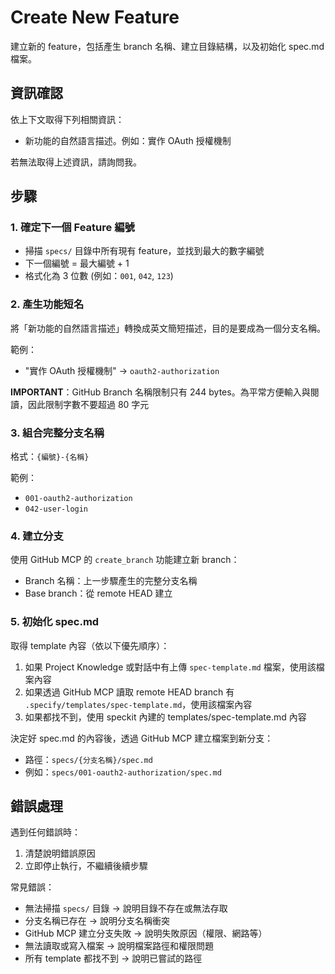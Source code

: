 # Create New Feature

建立新的 feature，包括產生 branch 名稱、建立目錄結構，以及初始化 spec.md 檔案。

## 資訊確認

依上下文取得下列相關資訊：

- 新功能的自然語言描述。例如：實作 OAuth 授權機制

若無法取得上述資訊，請詢問我。

## 步驟

### 1. 確定下一個 Feature 編號

- 掃描 `specs/` 目錄中所有現有 feature，並找到最大的數字編號
- 下一個編號 = 最大編號 + 1
- 格式化為 3 位數 (例如：`001`, `042`, `123`)

### 2. 產生功能短名

將「新功能的自然語言描述」轉換成英文簡短描述，目的是要成為一個分支名稱。

範例：
- "實作 OAuth 授權機制" → `oauth2-authorization`

**IMPORTANT**：GitHub Branch 名稱限制只有 244 bytes。為平常方便輸入與閱讀，因此限制字數不要超過 80 字元

### 3. 組合完整分支名稱

格式：`{編號}-{名稱}`

範例：
- `001-oauth2-authorization`
- `042-user-login`

### 4. 建立分支

使用 GitHub MCP 的 `create_branch` 功能建立新 branch：
- Branch 名稱：上一步驟產生的完整分支名稱
- Base branch：從 remote HEAD 建立

### 5. 初始化 spec.md

取得 template 內容（依以下優先順序）：

1. 如果 Project Knowledge 或對話中有上傳 `spec-template.md` 檔案，使用該檔案內容
2. 如果透過 GitHub MCP 讀取 remote HEAD branch 有 `.specify/templates/spec-template.md`，使用該檔案內容
3. 如果都找不到，使用 speckit 內建的 templates/spec-template.md 內容

決定好 spec.md 的內容後，透過 GitHub MCP 建立檔案到新分支：
- 路徑：`specs/{分支名稱}/spec.md`
- 例如：`specs/001-oauth2-authorization/spec.md`

## 錯誤處理

遇到任何錯誤時：
1. 清楚說明錯誤原因
2. 立即停止執行，不繼續後續步驟

常見錯誤：
- 無法掃描 `specs/` 目錄 → 說明目錄不存在或無法存取
- 分支名稱已存在 → 說明分支名稱衝突
- GitHub MCP 建立分支失敗 → 說明失敗原因（權限、網路等）
- 無法讀取或寫入檔案 → 說明檔案路徑和權限問題
- 所有 template 都找不到 → 說明已嘗試的路徑
